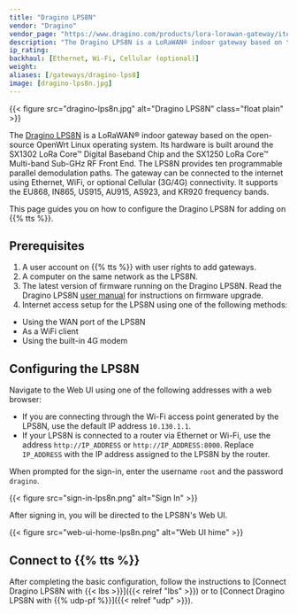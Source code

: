```yaml
---
title: "Dragino LPS8N"
vendor: "Dragino"
vendor_page: "https://www.dragino.com/products/lora-lorawan-gateway/item/200-lps8n.html/"
description: "The Dragino LPS8N is a LoRaWAN® indoor gateway based on the open-source OpenWrt Linux operating system. The LPS8N provides ten programmable parallel demodulation paths. The gateway can be connected to the internet using Ethernet, WiFi, or optional Cellular (3G/4G) connectivity."
ip_rating:
backhaul: [Ethernet, Wi-Fi, Cellular (optional)]
weight:
aliases: [/gateways/dragino-lps8]
image: [dragino-lps8n.jpg]
---
```


{{< figure src="dragino-lps8n.jpg" alt="Dragino LPS8N" class="float plain" >}}

The [Dragino LPS8N](https://www.dragino.com/products/lora-lorawan-gateway/item/200-lps8n.html/) is a LoRaWAN® indoor gateway based on the open-source OpenWrt Linux operating system. Its hardware is built around the SX1302 LoRa Core™ Digital Baseband Chip and the SX1250 LoRa Core™ Multi-band Sub-GHz RF Front End. The LPS8N provides ten programmable parallel demodulation paths. The gateway can be connected to the internet using Ethernet, WiFi, or optional Cellular (3G/4G) connectivity. It supports the EU868, IN865, US915, AU915, AS923, and KR920 frequency bands.

<!--more-->

This page guides you on how to configure the Dragino LPS8N for adding on {{% tts %}}.

## Prerequisites

1. A user account on {{% tts %}} with user rights to add gateways.
2. A computer on the same network as the LPS8N.
3. The latest version of firmware running on the Dragino LPS8N. Read the Dragino LPS8N [user manual](http://wiki.dragino.com/xwiki/bin/view/Main/User%20Manual%20for%20All%20Gateway%20models/LPS8N%20-%20LoRaWAN%20Gateway%20User%20Manual/#H8.A0UpgradeLinuxFirmware) for instructions on firmware upgrade.
4. Internet access setup for the LPS8N using one of the following methods:
- Using the WAN port of the LPS8N
- As a WiFi client
- Using the built-in 4G modem

## Configuring the LPS8N

Navigate to the Web UI using one of the following addresses with a web browser:

- If you are connecting through the Wi-Fi access point generated by the LPS8N, use the default IP address `10.130.1.1`.
- If your LPS8N is connected to a router via Ethernet or Wi-Fi, use the address `http://IP_ADDRESS` or `http://IP_ADDRESS:8000`. Replace `IP_ADDRESS` with the IP address assigned to the LPS8N by the router.

When prompted for the sign-in, enter the username `root` and the password `dragino`.

{{< figure src="sign-in-lps8n.png" alt="Sign In" >}}

After signing in, you will be directed to the LPS8N's Web UI.

{{< figure src="web-ui-home-lps8n.png" alt="Web UI hime" >}}

## Connect to {{% tts %}}

After completing the basic configuration, follow the instructions to [Connect Dragino LPS8N with {{< lbs >}}]({{< relref "lbs" >}}) or to [Connect Dragino LPS8N with {{% udp-pf %}}]({{< relref "udp" >}}).